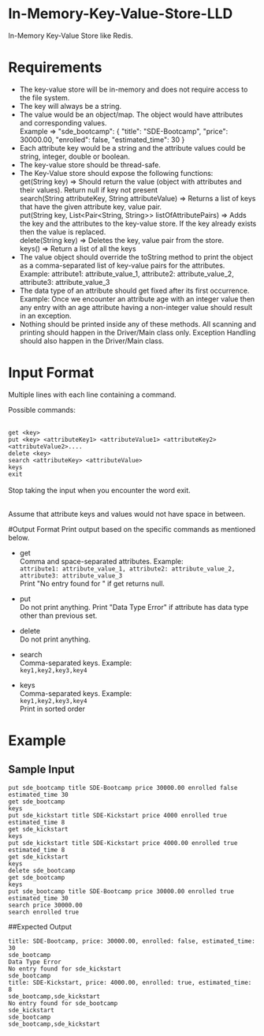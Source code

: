# In-Memory-Key-Value-Store-LLD
In-Memory Key-Value Store like Redis.

# Requirements
* The key-value store will be in-memory and does not require access to the file system.
* The key will always be a string.
* The value would be an object/map. The object would have attributes and corresponding values. <br>
  Example => "sde_bootcamp": { "title": "SDE-Bootcamp", "price": 30000.00, "enrolled": false, "estimated_time": 30 }
* Each attribute key would be a string and the attribute values could be string, integer, double or boolean.
* The key-value store should be thread-safe.
* The Key-Value store should expose the following functions:
  <br> get(String key) => Should return the value (object with attributes and their values). Return null if key not present
  <br> search(String attributeKey, String attributeValue) => Returns a list of keys that have the given attribute key, value pair.
  <br> put(String key, List<Pair<String, String>> listOfAttributePairs) => Adds the key and the attributes to the key-value store. If the key already exists then the value is replaced.
  <br> delete(String key) => Deletes the key, value pair from the store.
  <br> keys() => Return a list of all the keys
* The value object should override the toString method to print the object as a comma-separated list of key-value pairs for the attributes.
  <br> Example: attribute1: attribute_value_1, attribute2: attribute_value_2, attribute3: attribute_value_3
* The data type of an attribute should get fixed after its first occurrence. 
  <br> Example: Once we encounter an attribute age with an integer value then any entry with an age attribute having a non-integer value should result in an exception.
* Nothing should be printed inside any of these methods. All scanning and printing should happen in the Driver/Main class only. Exception Handling should also happen in the Driver/Main class.

# Input Format
Multiple lines with each line containing a command.<br>

Possible commands:<br>

<br>`get <key>`
<br>`put <key> <attributeKey1> <attributeValue1> <attributeKey2> <attributeValue2>....`
<br>`delete <key>`
<br>`search <attributeKey> <attributeValue>`
<br>`keys`
<br>`exit`
<br><br>Stop taking the input when you encounter the word exit.

<br>Assume that attribute keys and values would not have space in between.

#Output Format
Print output based on the specific commands as mentioned below.

* get
  <br> Comma and space-separated attributes. Example:
  <br> `attribute1: attribute_value_1, attribute2: attribute_value_2, attribute3: attribute_value_3`
  <br> Print "No entry found for <key>" if get returns null.

* put
<br>Do not print anything. Print "Data Type Error" if attribute has data type other than previous set.

* delete
<br>Do not print anything.

* search
<br>Comma-separated keys. Example:
<br>`key1,key2,key3,key4`

* keys
<br>Comma-separated keys. Example:
<br>`key1,key2,key3,key4`
<br>Print in sorted order

# Example
## Sample Input
```
put sde_bootcamp title SDE-Bootcamp price 30000.00 enrolled false estimated_time 30
get sde_bootcamp
keys
put sde_kickstart title SDE-Kickstart price 4000 enrolled true estimated_time 8
get sde_kickstart
keys
put sde_kickstart title SDE-Kickstart price 4000.00 enrolled true estimated_time 8
get sde_kickstart
keys
delete sde_bootcamp
get sde_bootcamp
keys
put sde_bootcamp title SDE-Bootcamp price 30000.00 enrolled true estimated_time 30
search price 30000.00
search enrolled true
```

##Expected Output
```
title: SDE-Bootcamp, price: 30000.00, enrolled: false, estimated_time: 30
sde_bootcamp
Data Type Error
No entry found for sde_kickstart
sde_bootcamp
title: SDE-Kickstart, price: 4000.00, enrolled: true, estimated_time: 8
sde_bootcamp,sde_kickstart
No entry found for sde_bootcamp
sde_kickstart
sde_bootcamp
sde_bootcamp,sde_kickstart

```
